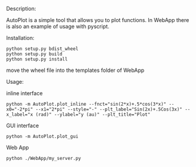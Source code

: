 Description:

AutoPlot is a simple tool that allows you to plot functions.
In WebApp there is also an example of usage with pyscript.

Installation:

```
python setup.py bdist_wheel
python setup.py build
python setup.py install
```
move the wheel file into the templates folder of WebApp

Usage:

inline interface
``` 
python -m AutoPlot.plot_inline --fnct="sin(2*x)+.5*cos(3*x)" --x0="-2*pi" --x1="2*pi" --style="-" --plt_label="Sin(2x)+.5Cos(3x)" --x_label="x (rad)" --ylabel="y (au)" --plt_title="Plot"
```

GUI interface 
``` 
python -m AutoPlot.plot_gui
```

Web App
``` 
python ./WebApp/my_server.py
``` 
